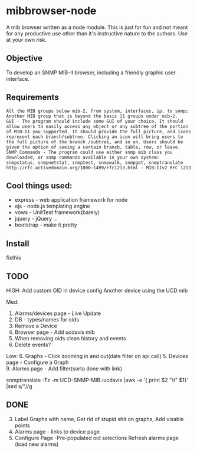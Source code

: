 mibbrowser-node
===============

A mib browser written as a node module. This is just for fun and not meant for any productive use other than it's instructive nature to the authors. Use at your own risk. 

Objective
---------
To develop an SNMP MIB-II browser, including a friendly graphic user interface.

Requirements
------------

	All the MIB groups below mib-2, from system, interfaces, ip, to snmp;
	Another MIB group that is beyond the basic 11 groups under mib-2.
	GUI - The program should include some GUI of your choice. It should allow users to easily access any object or any subtree of the portion of MIB-II you supported. It should provide the full picture, and icons represent each branch/subtree. Clicking an icon will bring users to the full picture of the branch /subtree, and so on. Users should be given the option of seeing a certain branch, table, row, or leave.
	SNMP Commands - The program could use either snmp mib class you downloaded, or snmp commands available in your own system:
	snmpstatus, snmpnetstat, snmptest, snmpwalk, snmpget, snmptranslate
	http://rfc.activedomain.org/1000-1499/rfc1213.html - MIB-IIv2 RFC 1213

Cool things used:
----------------
 * express		- 	web application framework for node
 * ejs			-	node.js templating engine
 * vows			-	UnitTest framework(barely)
 * jquery		-	jQuery ... 
 * bootstrap	-	make it pretty

Install
-------
   fixthis



TODO
----
HIGH:
Add custom OID in device config
Another device using the UCD mib

Med:
1. Alarms/devices page - Live Update
2. DB - types/names for oids
4. Remove a Device
5. Browser page - Add ucdavis mib 
6. When removing oids clean history and events
7. Delete events?

Low:
6. Graphs - Click zooming in and out(date filter on api call)
5. Devices page - Configure a Graph  
9. Alarms page - Add filter(sorta done with link)

snmptranslate -Tz -m UCD-SNMP-MIB::ucdavis |awk -e '{ print $2 "\t" $1}' |sed s/\"//g

DONE
----
3. Label Graphs with name, Get rid of stupid shit on graphs, Add visable points 
1. Alarms page - links to device page 
8. Configure Page -Pre-populated oid selections 
Refresh alarms page (load new alarms)
